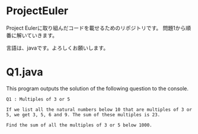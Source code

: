 # ProjectEuler
Project Eulerに取り組んだコードを載せるためのリポジトリです。
問題1から順番に解いていきます。

言語は、javaです。よろしくお願いします。


# Q1.java
This program outputs the solution of the following question to the console.

```
Q1 : Multiples of 3 or 5

If we list all the natural numbers below 10 that are multiples of 3 or 5, we get 3, 5, 6 and 9. The sum of these multiples is 23.

Find the sum of all the multiples of 3 or 5 below 1000.
```